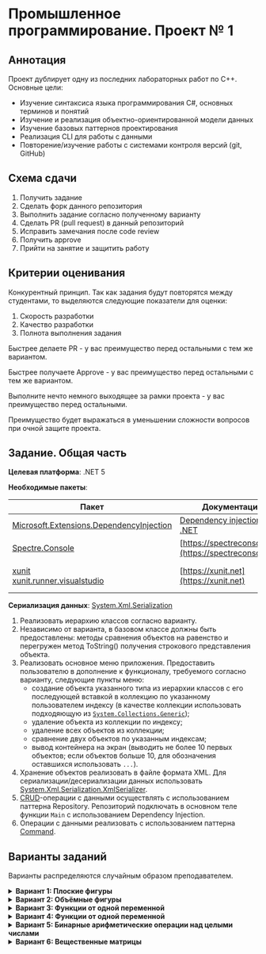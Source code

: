 # Промышленное программирование. Проект № 1

## Аннотация

Проект дублирует одну из последних лабораторных работ по C++. Основные цели:
* Изучение синтаксиса языка программирования C#, основных терминов и понятий
* Изучение и реализация объектно-ориентированной модели данных
* Изучение базовых паттернов проектирования
* Реализация CLI для работы с данными
* Повторение/изучение работы с системами контроля версий (git, GitHub)

## Схема сдачи

1. Получить задание
2. Сделать форк данного репозитория
3. Выполнить задание согласно полученному варианту
4. Сделать PR (pull request) в данный репозиторий 
6. Исправить замечания после code review
7. Получить approve 
8. Прийти на занятие и защитить работу

## Критерии оценивания

Конкурентный принцип.
Так как задания будут повторятся между студентами, то выделяются следующие показатели для оценки:
1. Скорость разработки
2. Качество разработки
3. Полнота выполнения задания

Быстрее делаете PR - у вас преимущество перед остальными с тем же вариантом.

Быстрее получаете Approve - у вас преимущество перед остальными с тем же вариантом.

Выполните нечто немного выходящее за рамки проекта - у вас преимущество перед остальными.

Преимущество будет выражаться в уменьшении сложности вопросов при очной защите проекта.

## Задание. Общая часть

**Целевая платформа**: .NET 5

**Необходимые пакеты**:

| Пакет | Документация | Назначение |
| --- | --- | --- |
| [Microsoft.Extensions.DependencyInjection](https://www.nuget.org/packages/Microsoft.Extensions.DependencyInjection/5.0.2) | [Dependency injection in .NET](https://docs.microsoft.com/en-us/dotnet/core/extensions/dependency-injection) | DI-контейнер |
| [Spectre.Console](https://www.nuget.org/packages/Spectre.Console) | [https://spectreconsole.net](https://spectreconsole.net) | CLI-фреймворк |
| [xunit](https://www.nuget.org/packages/xunit.runner.visualstudio)<br/>[xunit.runner.visualstudio](https://www.nuget.org/packages/xunit.runner.visualstudio) | [https://xunit.net](https://xunit.net) | Модульное тестирование (опционально) |

**Сериализация данных**: [System.Xml.Serialization](https://docs.microsoft.com/en-us/dotnet/api/system.xml.serialization.xmlserializer?view=net-5.0)

1. Реализовать иерархию классов согласно варианту.
2. Независимо от варианта, в базовом классе должны быть предоставлены: методы сравнения объектов на равенство и перегружен метод ToString() получения строкового представления объекта.
3. Реализовать основное меню приложения. Предоставить пользователю в дополнение к функционалу, требуемого согласно варианту, следующие пункты меню:
    - cоздание объекта указанного типа из иерархии классов с его последующей вставкой в коллекцию по указанному пользователем индексу (в качестве коллекции использовать подходяющую из [`System.Collections.Generic`](https://docs.microsoft.com/en-us/dotnet/csharp/programming-guide/concepts/collections#BKMK_Generic));
    - удаление объекта из коллекции по индексу;
    - удаление всех объектов из коллекции;
    - сравнение двух объектов по указанным индексам;
    - вывод контейнера на экран (выводить не более 10 первых объектов; если объектов больше 10, для обозначения оставшихся использовать `...`).
4. Хранение объектов реализовать в файле формата XML. Для сериализации/десериализации данных использовать [System.Xml.Serialization.XmlSerializer](https://docs.microsoft.com/en-us/dotnet/api/system.xml.serialization.xmlserializer?view=net-5.0).
5. [CRUD](https://ru.wikipedia.org/wiki/CRUD)-операции с данными осуществлять с использованием паттерна Repository. Репозиторий подключать в основном теле функции `Main` c использованием Dependency Injection.
6. Операции с данными реализовать с использованием паттерна [Command](https://spectreconsole.net/cli/commands).

## Варианты заданий

Варианты распределяются случайным образом преподавателем.

<details>
  <summary><strong>Вариант 1: Плоские фигуры</strong></summary>
  Минимальный интерфейс:
  
  -	вычисление периметра;
  -	вычисление площади;
  -	получение минимального обрамляющего прямоугольника;
  
  Минимальный набор классов:
  
  - точка на плоскости (структура);
  -	прямоугольник;
  -	треугольник;
  -	круг.
  
  Предоставить возможность вычисления суммарной площади всех фигур в контейнере (считать, что фигуры не накладываются друг на друга). Вычисление организовать двумя способами: своим кодом и с использованием `System.Linq`.
</details>

<details>
  <summary><strong>Вариант 2: Объёмные фигуры</strong></summary>
  Минимальный интерфейс:
  
  -	вычисление площади поверхности;
  - вычисление объёма;
  -	получение минимального обрамляющего прямоугольного параллелепипеда;
  
  Минимальный набор классов:
  
  - точка в пространстве (структура);
  -	прямоугольный параллелепипед;
  -	шар;
  -	цилиндр.

  Предоставить возможность вычисления суммарного объёма всех фигур в контейнере (считать, что фигуры не пересекаются друг с другом). Вычисление организовать двумя способами: своим кодом и с использованием `System.Linq`.
</details>

<details>
  <summary><strong>Вариант 3: Функции от одной переменной</strong></summary>
  Минимальный интерфейс:
  
  -	вычисление значения функции при заданном аргументе;
  -	получение функции, являющейся производной от текущей.
    
  Минимальный набор классов:
  - константа;
  - линейная функция;
  -	квадратичная функция;
  -	синус;
  -	косинус.

  Предоставить возможность определения функции в контейнере, производная которой для заданного аргумента принимает наименьшее значение. Если таких функций несколько, вывести первую из них. Вычисление организовать двумя способами: своим кодом и с использованием `System.Linq`.
</details>

<details>
  <summary><strong>Вариант 4: Функции от одной переменной</strong></summary>
  Минимальный интерфейс:
  
  -	вычисление значения функции при заданном аргументе;
  -	получение функции, являющейся производной от текущей.
    
  Минимальный набор классов:
  - константа;
  -	степенная функция;
  -	показательная функция;
  -	логарифм.

  Предоставить возможность определения функции в контейнере, которая для заданного аргумента принимает наибольшее значение. Если таких функций несколько, вывести последнюю из них. Вычисление организовать двумя способами: своим кодом и с использованием `System.Linq`.
</details>

<details>
  <summary><strong>Вариант 5: Бинарные арифметические операции над целыми числами</strong></summary>
  Минимальный интерфейс:
  
  -	вычисление значения по заданным аргументам.
    
  Минимальный набор классов:
  -	сложение;
  -	вычитание;
  -	умножение;
  -	целочисленное деление;
  -	остаток от деления.

  Предоставить возможность определения операции в контейнере, которая для заданных операндов принимает наименьшее значение. Если таких операций несколько, вывести первую из них. Вычисление организовать двумя способами: своим кодом и с использованием System.Linq.
</details>

<details>
  <summary><strong>Вариант 6: Вещественные матрицы</strong></summary>
  Обеспечить, как минимум, следующее общее поведение:
  
  -	получение размеров матрицы;
  -	получение значения по указанным индексам;
  -	установка значения по указанным индексам.  
    
  Минимальный набор классов:
  
  -	BufferedMatrix, который хранит все элементы матрицы в массиве (оперативной памяти);
  -	SparseMatrix, который хранит в оперативной памяти только ненулевые элементы матрицы.

  Предоставить возможность определения матрицы с наименьшей нормой максимума модуля:
  ![image](https://user-images.githubusercontent.com/73119715/148044053-d677bc4a-872a-4440-a25e-1ec3d26bcb51.png)
  
  Если таких матриц несколько, вывести последнюю из них. Вычисление организовать двумя способами: своим кодом и с использованием `System.Linq`.
</details>
